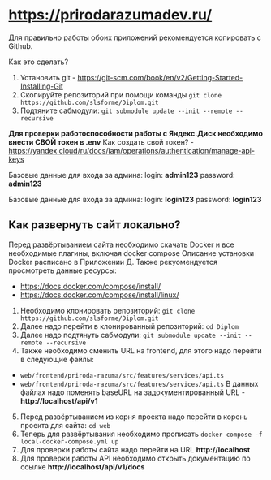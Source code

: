 # https://prirodarazumadev.ru/

Для правильно работы обоих приложений рекомендуется копировать с Github.

Как это сделать?
1. Установить git - https://git-scm.com/book/en/v2/Getting-Started-Installing-Git
2. Скопируйте репозиторий при помощи команды `git clone https://github.com/slsforme/Diplom.git`
3. Подтяните сабмодули: `git submodule update --init --remote --recursive`

**Для проверки работоспособности работы с Яндекс.Диск необходимо внести СВОЙ токен в .env**
Как создать свой токен? - https://yandex.cloud/ru/docs/iam/operations/authentication/manage-api-keys

Базовые данные для входа за админа:
login: **admin123**
password: **admin123**

Базовые данные для входа за админа:
login: **login123**
password: **login123**

## Как развернуть сайт локально?

Перед развёртыванием сайта необходимо скачать Docker и все необходимые плагины, включая docker compose
Описание установки Docker расписано в Приложении Д.
Также рекуомендуется просмотреть данные ресурсы:
- https://docs.docker.com/compose/install/
- https://docs.docker.com/compose/install/linux/

1. Необходимо клонировать репозиторий:
`git clone https://github.com/slsforme/Diplom.git`
2. Далее надо перейти в клонированный репозиторий:
`cd Diplom`
3. Далее надо подтянуть сабмодули:
`git submodule update --init --remote --recursive`
4. Также необходимо сменить URL на frontend, для этого надо перейти в следующие файлы:
  - `web/frontend/priroda-razuma/src/features/services/api.ts`
  - `web/frontend/priroda-razuma/src/features/services/api.ts`
В данных файлах надо поменять baseURL на задокументированный URL - **http://localhost/api/v1**
5. Перед развёртыванием из корня проекта надо перейти в корень проекта для сайта:
`cd web`
6. Теперь для развёртывания необходимо прописать 
`docker compose -f local-docker-compose.yml up`
7. Для проверки работы сайта надо перейти на URL **http://localhost**
8. Для проверки работы API необходимо открыть документацию по ссылке **http://localhost/api/v1/docs**


